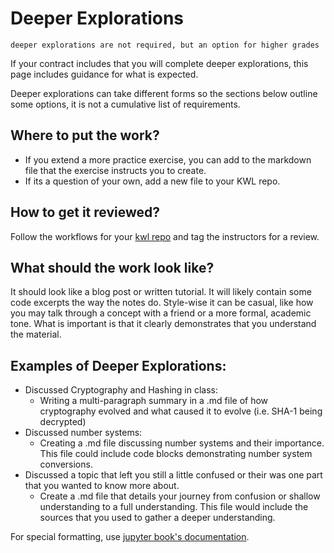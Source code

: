 # Deeper Explorations


```{warning}
deeper explorations are not required, but an option for higher grades 
```

If your contract includes that you will complete deeper explorations, this page includes guidance for what is expected.

Deeper explorations can take different forms so the sections below outline some options, it is not a cumulative list of requirements.



## Where to put the work?

- If you extend a more practice exercise, you can add to the markdown file that the exercise instructs you to create.
- If its a question of your own, add a new file to your KWL repo.

## How to get it reviewed?


Follow the workflows for your [kwl repo](kwlworkflows) and tag the instructors for a review.

## What should the work look like?

It should look like a blog post or written tutorial.  It will likely contain some code excerpts the way the notes do. Style-wise it can be casual, like how you may talk through a concept with a friend or a more formal, academic tone.  What is important is that it clearly demonstrates that you understand the material.

## Examples of Deeper Explorations:
- Discussed Cryptography and Hashing in class:
    - Writing a multi-paragraph summary in a .md file of how cryptography evolved and what caused it to evolve (i.e. SHA-1 being decrypted)
- Discussed number systems:
    - Creating a .md file discussing number systems and their importance. This file could include code blocks demonstrating number system conversions.
- Discussed a topic that left you still a little confused or their was one part that you wanted to know more about. 
    - Create a .md file that details your journey from confusion or shallow understanding to a full understanding. This file would include the sources that you used to gather a deeper understanding.


For special formatting, use [jupyter book's documentation](https://jupyterbook.org/content/myst.html).  
